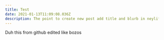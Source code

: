 ```yaml
---
title: Test
date: 2021-01-13T11:09:08.036Z
description: The point to create new post add title and blurb in neylify admit and post
---
```

Duh this from github edited like bozos
